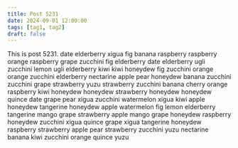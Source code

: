 ```yaml
---
title: Post 5231
date: 2024-09-01 12:00:00
tags: [tag1, tag2]
draft: false
---
```

This is post 5231.
date
elderberry
xigua
fig
banana
raspberry
raspberry
orange
raspberry
grape
zucchini
fig
elderberry
date
elderberry
ugli
zucchini
lemon
ugli
elderberry
kiwi
kiwi
honeydew
fig
zucchini
orange
orange
zucchini
elderberry
nectarine
apple
pear
honeydew
banana
zucchini
zucchini
grape
strawberry
yuzu
strawberry
zucchini
banana
cherry
orange
raspberry
kiwi
honeydew
honeydew
strawberry
honeydew
honeydew
quince
date
grape
pear
xigua
zucchini
watermelon
xigua
kiwi
apple
honeydew
tangerine
honeydew
apple
watermelon
fig
lemon
elderberry
tangerine
mango
grape
strawberry
apple
mango
grape
honeydew
raspberry
honeydew
zucchini
xigua
quince
grape
xigua
tangerine
honeydew
raspberry
strawberry
apple
pear
strawberry
zucchini
yuzu
nectarine
banana
kiwi
zucchini
orange
quince
yuzu
